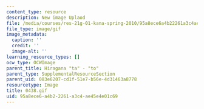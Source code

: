 ```yaml
---
content_type: resource
description: New image Uplaod
file: /media/courses/res-21g-01-kana-spring-2010/95a8ece6a4b22261a3c4ae45e4e01c69_0438.gif
file_type: image/gif
image_metadata:
  caption: ''
  credit: ''
  image-alt: ''
learning_resource_types: []
ocw_type: OCWImage
parent_title: Hiragana "ta" - "to"
parent_type: SupplementalResourceSection
parent_uid: 083e6207-cd1f-51e7-b56e-4d31463a8778
resourcetype: Image
title: 0438.gif
uid: 95a8ece6-a4b2-2261-a3c4-ae45e4e01c69
---
```

